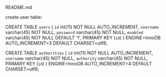 README.md

create user table:

CREATE TABLE `users` (
  `id` int(11) NOT NULL AUTO_INCREMENT,
  `username` varchar(45) NOT NULL,
  `password` varchar(45) NOT NULL,
  `enabled` varchar(45) NOT NULL DEFAULT '1',
  PRIMARY KEY (`id`)
) ENGINE=InnoDB AUTO_INCREMENT=3 DEFAULT CHARSET=utf8;

CREATE TABLE `authorities` (
  `id` int(11) NOT NULL AUTO_INCREMENT,
  `username` varchar(45) NOT NULL,
  `authority` varchar(45) NOT NULL,
  PRIMARY KEY (`id`)
) ENGINE=InnoDB AUTO_INCREMENT=4 DEFAULT CHARSET=utf8;



